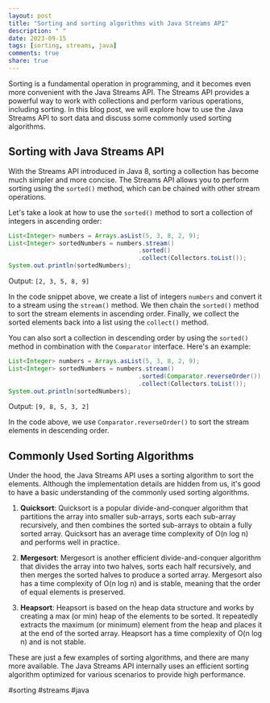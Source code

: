 ```yaml
---
layout: post
title: "Sorting and sorting algorithms with Java Streams API"
description: " "
date: 2023-09-15
tags: [sorting, streams, java]
comments: true
share: true
---
```


Sorting is a fundamental operation in programming, and it becomes even more convenient with the Java Streams API. The Streams API provides a powerful way to work with collections and perform various operations, including sorting. In this blog post, we will explore how to use the Java Streams API to sort data and discuss some commonly used sorting algorithms.

## Sorting with Java Streams API

With the Streams API introduced in Java 8, sorting a collection has become much simpler and more concise. The Streams API allows you to perform sorting using the `sorted()` method, which can be chained with other stream operations.

Let's take a look at how to use the `sorted()` method to sort a collection of integers in ascending order:

```java
List<Integer> numbers = Arrays.asList(5, 3, 8, 2, 9);
List<Integer> sortedNumbers = numbers.stream()
                                    .sorted()
                                    .collect(Collectors.toList());
System.out.println(sortedNumbers);
```

Output: `[2, 3, 5, 8, 9]`

In the code snippet above, we create a list of integers `numbers` and convert it to a stream using the `stream()` method. We then chain the `sorted()` method to sort the stream elements in ascending order. Finally, we collect the sorted elements back into a list using the `collect()` method.

You can also sort a collection in descending order by using the `sorted()` method in combination with the `Comparator` interface. Here's an example:

```java
List<Integer> numbers = Arrays.asList(5, 3, 8, 2, 9);
List<Integer> sortedNumbers = numbers.stream()
                                    .sorted(Comparator.reverseOrder())
                                    .collect(Collectors.toList());
System.out.println(sortedNumbers);
```

Output: `[9, 8, 5, 3, 2]`

In the code above, we use `Comparator.reverseOrder()` to sort the stream elements in descending order.

## Commonly Used Sorting Algorithms

Under the hood, the Java Streams API uses a sorting algorithm to sort the elements. Although the implementation details are hidden from us, it's good to have a basic understanding of the commonly used sorting algorithms.

1. **Quicksort**: Quicksort is a popular divide-and-conquer algorithm that partitions the array into smaller sub-arrays, sorts each sub-array recursively, and then combines the sorted sub-arrays to obtain a fully sorted array. Quicksort has an average time complexity of O(n log n) and performs well in practice.

2. **Mergesort**: Mergesort is another efficient divide-and-conquer algorithm that divides the array into two halves, sorts each half recursively, and then merges the sorted halves to produce a sorted array. Mergesort also has a time complexity of O(n log n) and is stable, meaning that the order of equal elements is preserved.

3. **Heapsort**: Heapsort is based on the heap data structure and works by creating a max (or min) heap of the elements to be sorted. It repeatedly extracts the maximum (or minimum) element from the heap and places it at the end of the sorted array. Heapsort has a time complexity of O(n log n) and is not stable.

These are just a few examples of sorting algorithms, and there are many more available. The Java Streams API internally uses an efficient sorting algorithm optimized for various scenarios to provide high performance.

#sorting #streams #java
